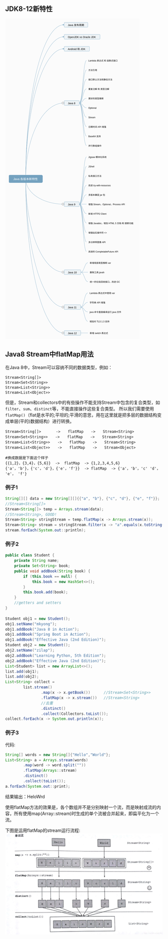 ## JDK8-12新特性
![JDK8-12新特性](./doc/JDK8-12新特性.jpg)

## Java8 Stream中flatMap用法
在Java 8中，Stream可以容纳不同的数据类型，例如：
```text
Stream<String[]>
Stream<Set<String>>
Stream<List<String>>
Stream<List<Object>>
```
但是，Stream和collectors中的有些操作不能支持Stream中包含的复合类型，如`filter`、`sum`、`distinct`等，不能直接操作这些复合类型。
所以我们需要使用`flatMap()`（flat是水平的;平坦的;平滑的意思，用在这里就是把多层的数据结构变成单层(平的)数据结构）进行转换。
```text
Stream<String[]>　　　　->　　flatMap　　->　　Stream<String>
Stream<Set<String>>　　->　　flatMap　　->　　Stream<String>
Stream<List<String>>　　->　　flatMap　　->　　Stream<String>
Stream<List<Object>>　　->　　flatMap　　->　　Stream<Object>

#换成数据是下面这个样子
{{1,2}，{3,4}，{5,6}}  ->  flatMap  -> {1,2,3,4,5,6}
{'a'，'b'}，{'c'，'d'}，{'e'，'f'}}  -> flatMap  -> {'a'，'b'，'c' 'd'， 'e'， 'f'}
```
### 例子1
```java
String[][] data = new String[][]{{"a", "b"}, {"c", "d"}, {"e", "f"}};
//Stream<String[]>
Stream<String[]> temp = Arrays.stream(data);
//Stream<String>, GOOD!
Stream<String> stringStream = temp.flatMap(x -> Arrays.stream(x));
Stream<String> stream = stringStream.filter(x -> "a".equals(x.toString()));
stream.forEach(System.out::println);
```
### 例子2
```java
public class Student {
    private String name;
    private Set<String> book;
    public void addBook(String book) {
        if (this.book == null) {
            this.book = new HashSet<>();
        }
        this.book.add(book);
    }
    //getters and setters
}

Student obj1 = new Student();
obj1.setName("mkyong");
obj1.addBook("Java 8 in Action");
obj1.addBook("Spring Boot in Action");
obj1.addBook("Effective Java (2nd Edition)");
Student obj2 = new Student();
obj2.setName("zilap");
obj2.addBook("Learning Python, 5th Edition");
obj2.addBook("Effective Java (2nd Edition)");
List<Student> list = new ArrayList<>();
list.add(obj1);
list.add(obj2);
List<String> collect =
        list.stream()
                .map(x -> x.getBook())      //Stream<Set<String>>
                .flatMap(x -> x.stream())   //Stream<String>
                //去重
                .distinct()
                .collect(Collectors.toList());
collect.forEach(x -> System.out.println(x));
```
### 例子3
代码:
```java
String[] words = new String[]{"Hello","World"};
List<String> a = Arrays.stream(words)
        .map(word -> word.split(""))
        .flatMap(Arrays::stream)
        .distinct()
        .collect(toList());
a.forEach(System.out::print);
```
结果输出：HeloWrd

使用flatMap方法的效果是，各个数组并不是分别映射一个流，而是映射成流的内容，所有使用map(Array::stream)时生成的单个流被合并起来，即扁平化为一个流。

下图是运用flatMap的stream运行流程:
![flatMap](./doc/flat.png)